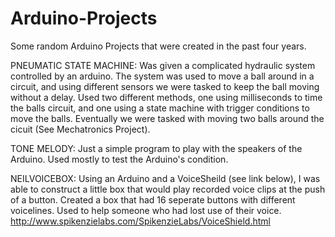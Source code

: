 # Arduino-Projects
Some random Arduino Projects that were created in the past four years. 

PNEUMATIC STATE MACHINE: 
Was given a complicated hydraulic system controlled by an arduino. The system was used to move a ball around in a circuit, and using different sensors we were tasked to keep the ball moving without a delay. Used two different methods, one using milliseconds to time the balls circuit, and one using a state machine with trigger conditions to move the balls. Eventually we were tasked with moving two balls around the cicuit (See Mechatronics Project). 

TONE MELODY:
Just a simple program to play with the speakers of the Arduino. Used mostly to test the Arduino's condition. 

NEILVOICEBOX:
Using an Arduino and a VoiceSheild (see link below), I was able to construct a little box that would play recorded voice clips at the push of a button. Created a box that had 16 seperate buttons with different voicelines. Used to help someone who had lost use of their voice. 
http://www.spikenzielabs.com/SpikenzieLabs/VoiceShield.html
